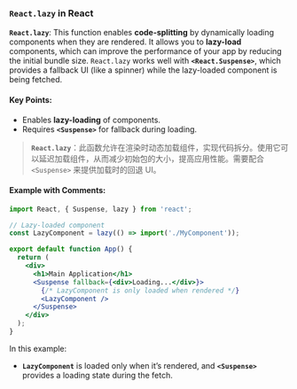 ### `React.lazy` in React

**`React.lazy`**: This function enables **code-splitting** by dynamically loading components when they are rendered. It allows you to **lazy-load** components, which can improve the performance of your app by reducing the initial bundle size. `React.lazy` works well with **`<React.Suspense>`**, which provides a fallback UI (like a spinner) while the lazy-loaded component is being fetched.

<audio src="..\..\mp3/__`React.lazy`_.mp3"></audio>

#### Key Points:
- Enables **lazy-loading** of components.
- Requires **`<Suspense>`** for fallback during loading.

> **`React.lazy`**：此函数允许在渲染时动态加载组件，实现代码拆分。使用它可以延迟加载组件，从而减少初始包的大小，提高应用性能。需要配合 `<Suspense>` 来提供加载时的回退 UI。
>
> <audio src="..\..\mp3/React.lazy：此函数允.mp3"></audio>

#### Example with Comments:

<audio src="..\..\mp3/这段代码展示了如何在 Reac (1).mp3"></audio>

```jsx
import React, { Suspense, lazy } from 'react';

// Lazy-loaded component
const LazyComponent = lazy(() => import('./MyComponent'));

export default function App() {
  return (
    <div>
      <h1>Main Application</h1>
      <Suspense fallback={<div>Loading...</div>}>
        {/* LazyComponent is only loaded when rendered */}
        <LazyComponent />
      </Suspense>
    </div>
  );
}
```

In this example:
- **`LazyComponent`** is loaded only when it’s rendered, and **`<Suspense>`** provides a loading state during the fetch.